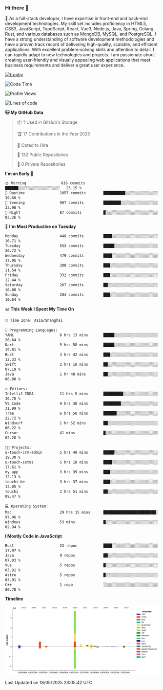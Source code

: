 ### Hi there 👋

🌱 As a full-stack developer, I have expertise in front-end and back-end development technologies. My skill set includes proficiency in HTML5, CSS3, JavaScript, TypeScript, React, Vue3, Node.js, Java, Spring, Golang, Rust, and various databases such as MongoDB, MySQL, and PostgreSQL. I have a strong understanding of software development methodologies and have a proven track record of delivering high-quality, scalable, and efficient applications. With excellent problem-solving skills and attention to detail, I can rapidly adapt to new technologies and projects. I am passionate about creating user-friendly and visually appealing web applications that meet business requirements and deliver a great user experience.

[![trophy](https://github-profile-trophy.vercel.app/?username=elton&rank=SECRET,SSS,SS,S,AAA,AA,A&theme=onedark&no-frame=true&margin-w=10)](https://github.com/ryo-ma/github-profile-trophy)

<!--START_SECTION:waka-->
![Code Time](http://img.shields.io/badge/Code%20Time-1%2C648%20hrs%2041%20mins-blue)

![Profile Views](http://img.shields.io/badge/Profile%20Views-0-blue)

![Lines of code](https://img.shields.io/badge/From%20Hello%20World%20I%27ve%20Written-5.7%20million%20lines%20of%20code-blue)

**🐱 My GitHub Data** 

> 📦 ? Used in GitHub's Storage 
 > 
> 🏆 17 Contributions in the Year 2025
 > 
> 💼 Opted to Hire
 > 
> 📜 132 Public Repositories 
 > 
> 🔑 0 Private Repositories 
 > 
**I'm an Early 🐤** 

```text
🌞 Morning                618 commits         ██████░░░░░░░░░░░░░░░░░░░   23.15 % 
🌆 Daytime                1057 commits        ██████████░░░░░░░░░░░░░░░   39.60 % 
🌃 Evening                907 commits         ████████░░░░░░░░░░░░░░░░░   33.98 % 
🌙 Night                  87 commits          █░░░░░░░░░░░░░░░░░░░░░░░░   03.26 % 
```
📅 **I'm Most Productive on Tuesday** 

```text
Monday                   446 commits         ████░░░░░░░░░░░░░░░░░░░░░   16.71 % 
Tuesday                  553 commits         █████░░░░░░░░░░░░░░░░░░░░   20.72 % 
Wednesday                479 commits         ████░░░░░░░░░░░░░░░░░░░░░   17.95 % 
Thursday                 308 commits         ███░░░░░░░░░░░░░░░░░░░░░░   11.54 % 
Friday                   332 commits         ███░░░░░░░░░░░░░░░░░░░░░░   12.44 % 
Saturday                 267 commits         ██░░░░░░░░░░░░░░░░░░░░░░░   10.00 % 
Sunday                   284 commits         ███░░░░░░░░░░░░░░░░░░░░░░   10.64 % 
```


📊 **This Week I Spent My Time On** 

```text
🕑︎ Time Zone: Asia/Shanghai

💬 Programming Languages: 
YAML                     6 hrs 13 mins       █████░░░░░░░░░░░░░░░░░░░░   20.64 % 
Dart                     5 hrs 58 mins       █████░░░░░░░░░░░░░░░░░░░░   19.81 % 
Rust                     3 hrs 42 mins       ███░░░░░░░░░░░░░░░░░░░░░░   12.33 % 
Swift                    2 hrs 10 mins       ██░░░░░░░░░░░░░░░░░░░░░░░   07.19 % 
Java                     1 hr 48 mins        ██░░░░░░░░░░░░░░░░░░░░░░░   06.00 % 

🔥 Editors: 
IntelliJ IDEA            11 hrs 5 mins       █████████░░░░░░░░░░░░░░░░   36.78 % 
VS Code                  9 hrs 38 mins       ████████░░░░░░░░░░░░░░░░░   31.99 % 
Trae                     6 hrs 50 mins       ██████░░░░░░░░░░░░░░░░░░░   22.72 % 
Windsurf                 1 hr 52 mins        ██░░░░░░░░░░░░░░░░░░░░░░░   06.22 % 
Cursor                   41 mins             █░░░░░░░░░░░░░░░░░░░░░░░░   02.28 % 

🐱‍💻 Projects: 
u-touch-crm-admin        5 hrs 49 mins       █████░░░░░░░░░░░░░░░░░░░░   19.30 % 
u-touch-sstms            5 hrs 18 mins       ████░░░░░░░░░░░░░░░░░░░░░   17.61 % 
my_app                   3 hrs 39 mins       ███░░░░░░░░░░░░░░░░░░░░░░   12.13 % 
touchi-be                3 hrs 37 mins       ███░░░░░░░░░░░░░░░░░░░░░░   12.05 % 
touchi                   2 hrs 51 mins       ██░░░░░░░░░░░░░░░░░░░░░░░   09.47 % 

💻 Operating System: 
Mac                      29 hrs 15 mins      ████████████████████████░   97.06 % 
Windows                  53 mins             █░░░░░░░░░░░░░░░░░░░░░░░░   02.94 % 
```

**I Mostly Code in JavaScript** 

```text
Rust                     23 repos            ████░░░░░░░░░░░░░░░░░░░░░   17.97 % 
Java                     9 repos             ██░░░░░░░░░░░░░░░░░░░░░░░   07.03 % 
Vue                      5 repos             █░░░░░░░░░░░░░░░░░░░░░░░░   03.91 % 
Astro                    5 repos             █░░░░░░░░░░░░░░░░░░░░░░░░   03.91 % 
C++                      1 repo              ░░░░░░░░░░░░░░░░░░░░░░░░░   00.78 % 
```



**Timeline**

![Lines of Code chart](https://raw.githubusercontent.com/elton/elton/main/assets/bar_graph.png)


 Last Updated on 18/05/2025 23:05:42 UTC
<!--END_SECTION:waka-->

<!--
**elton/elton** is a ✨ _special_ ✨ repository because its `README.md` (this file) appears on your GitHub profile.

Here are some ideas to get you started:

- 🔭 I’m currently working on ...
- 🌱 I’m currently learning ...
- 👯 I’m looking to collaborate on ...
- 🤔 I’m looking for help with ...
- 💬 Ask me about ...
- 📫 How to reach me: ...
- 😄 Pronouns: ...
- ⚡ Fun fact: ...
-->
